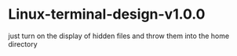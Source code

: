 # Linux-terminal-design-v1.0.0
just turn on the display of hidden files and throw them into the home directory
